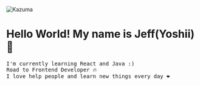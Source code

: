 ![Kazuma](https://tenor.com/es-US/view/nice-bakuretsu-thumbs-thumbs-up-nice-bakuretsu-gif-13721418)
<h1>Hello World! My name is Jeff(Yoshii)👋</h1>
<pre>
I'm currently learning React and Java :)
Road to Frontend Developer 🔥
I love help people and learn new things every day ❤
</pre>



<!--
**YoshiiCoding17/YoshiiCoding17** is a ✨ _special_ ✨ repository because its `README.md` (this file) appears on your GitHub profile.

Here are some ideas to get you started:

- 🔭 I’m currently working on ...
- 🌱 I’m currently learning ...
- 👯 I’m looking to collaborate on ...
- 🤔 I’m looking for help with ...
- 💬 Ask me about ...
- 📫 How to reach me: ...
- 😄 Pronouns: ...
- ⚡ Fun fact: ...
-->

